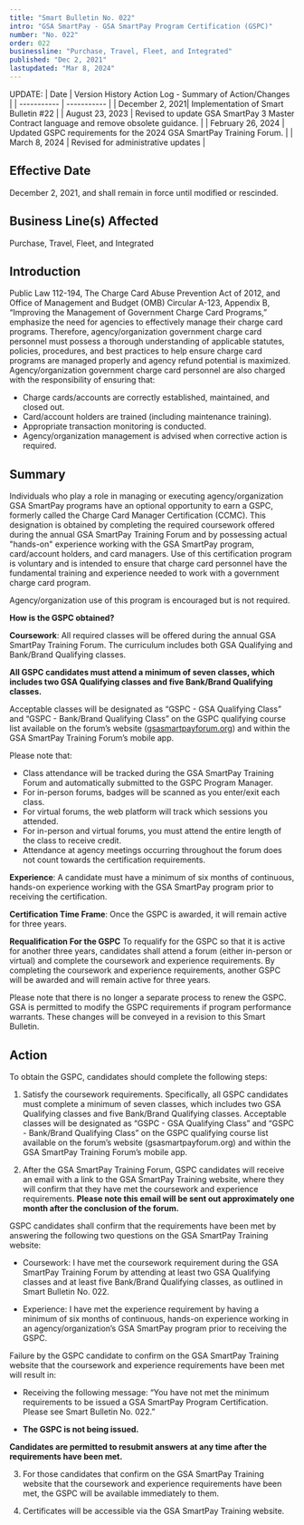 ```yaml
---
title: "Smart Bulletin No. 022"
intro: "GSA SmartPay - GSA SmartPay Program Certification (GSPC)"
number: "No. 022"
order: 022
businessline: "Purchase, Travel, Fleet, and Integrated"
published: "Dec 2, 2021"
lastupdated: "Mar 8, 2024"
---
```


UPDATE:
| Date | Version History Action Log - Summary of Action/Changes |
| ----------- | ----------- |
| December 2, 2021| Implementation of Smart Bulletin #22 |
| August 23, 2023 | Revised to update GSA SmartPay 3 Master Contract language and remove obsolete guidance. |
| February 26, 2024 | Updated GSPC requirements for the 2024 GSA SmartPay Training Forum. |
| March 8, 2024 | Revised for administrative updates |

## Effective Date

December 2, 2021, and shall remain in force until modified or rescinded. 

## Business Line(s) Affected

Purchase, Travel, Fleet, and Integrated

## Introduction

Public Law 112-194, The Charge Card Abuse Prevention Act of 2012, and Office of Management and Budget (OMB) Circular A-123, Appendix B, “Improving the Management of Government Charge Card Programs,” emphasize the need for agencies to effectively manage their charge card programs. Therefore, agency/organization government charge card personnel must possess a thorough understanding of applicable statutes, policies, procedures, and best practices to help ensure charge card programs are managed properly and agency refund potential is maximized. Agency/organization government charge card personnel are also charged with the responsibility of ensuring that:
- Charge cards/accounts are correctly established, maintained, and closed out.
- Card/account holders are trained (including maintenance training).
- Appropriate transaction monitoring is conducted.
- Agency/organization management is advised when corrective action is required. 

## Summary

Individuals who play a role in managing or executing agency/organization GSA SmartPay programs have an optional opportunity to earn a GSPC, formerly called the Charge Card Manager Certification (CCMC). This designation is obtained by completing the required coursework offered during the annual GSA SmartPay Training Forum and by possessing actual "hands-on" experience working with the GSA SmartPay program, card/account holders, and card managers. Use of this certification program is voluntary and is intended to ensure that charge card personnel have the fundamental training and experience needed to work with a government charge card program. 

Agency/organization use of this program is encouraged but is not required.

**How is the GSPC obtained?**

**Coursework**: All required classes will be offered during the annual GSA SmartPay Training Forum. The curriculum includes both GSA Qualifying and Bank/Brand Qualifying classes. 

**All GSPC candidates must attend a minimum of seven classes, which includes two GSA Qualifying classes and five Bank/Brand Qualifying classes.**

Acceptable classes will be designated as “GSPC - GSA Qualifying Class” and “GSPC - Bank/Brand Qualifying Class” on the GSPC qualifying course list available on the forum’s website ([gsasmartpayforum.org](https://www.gsasmartpayforum.org)) and within the GSA SmartPay Training Forum’s mobile app. 


Please note that:
- Class attendance will be tracked during the GSA SmartPay Training Forum and automatically submitted to the GSPC Program Manager. 
- For in-person forums, badges will be scanned as you enter/exit each class. 
- For virtual forums, the web platform will track which sessions you attended. 
- For in-person and virtual forums, you must attend the entire length of the class to receive credit. 
- Attendance at agency meetings occurring throughout the forum does not count towards the certification requirements. 

**Experience**: A candidate must have a minimum of six months of continuous, hands-on experience working with the GSA SmartPay program prior to receiving the certification. 

**Certification Time Frame**: Once the GSPC is awarded, it will remain active for three years. 

**Requalification For the GSPC**
To requalify for the GSPC so that it is active for another three years, candidates shall attend a forum (either in-person or virtual) and complete the coursework and experience requirements. By completing the coursework and experience requirements, another GSPC will be awarded and will remain active for three years.

Please note that there is no longer a separate process to renew the GSPC. 
GSA is permitted to modify the GSPC requirements if program performance warrants. These changes will be conveyed in a revision to this Smart Bulletin. 

## Action

To obtain the GSPC, candidates should complete the following steps: 
1. Satisfy the coursework requirements. Specifically, all GSPC candidates must complete a minimum of seven classes, which includes two GSA Qualifying classes and five Bank/Brand Qualifying classes.
Acceptable classes will be designated as “GSPC - GSA Qualifying Class” and “GSPC - Bank/Brand Qualifying Class” on the GSPC qualifying course list available on the forum’s website (gsasmartpayforum.org) and within the GSA SmartPay Training Forum’s mobile app. 

2. After the GSA SmartPay Training Forum, GSPC candidates will receive an email with a link to the GSA SmartPay Training website, where they will confirm that they have met the coursework and experience requirements. **Please note this email will be sent out approximately one month after the conclusion of the forum.**

 GSPC candidates shall confirm that the requirements have been met by answering the following two questions on the GSA SmartPay Training website: 

- Coursework: I have met the coursework requirement during the GSA SmartPay Training Forum by attending at least two GSA Qualifying classes and at least five Bank/Brand Qualifying classes, as outlined in Smart Bulletin No. 022.

- Experience: I have met the experience requirement by having a minimum of six months of continuous, hands-on experience working in an agency/organization’s GSA SmartPay program prior to receiving the GSPC.

Failure by the GSPC candidate to confirm on the GSA SmartPay Training website that the coursework and experience requirements have been met will result in:
- Receiving the following message: “You have not met the minimum requirements to be issued a GSA SmartPay Program Certification. Please see Smart Bulletin No. 022.” 

- **The GSPC is not being issued.**

 **Candidates are permitted to resubmit answers at any time after the requirements have been met.**
 
3. For those candidates that confirm on the GSA SmartPay Training website that the coursework and experience requirements have been met, the GSPC will be available immediately to them.

4. Certificates will be accessible via the GSA SmartPay Training website.
